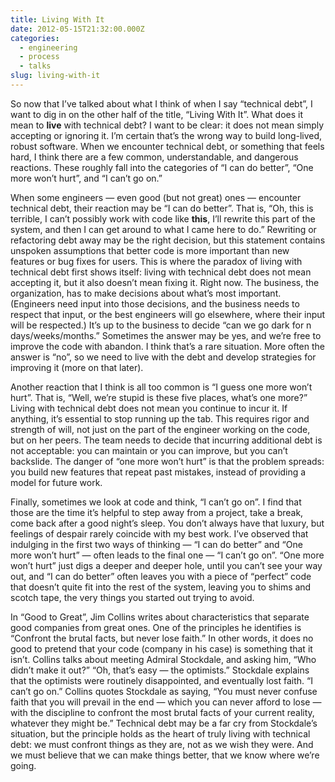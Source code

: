 ```yaml
---
title: Living With It
date: 2012-05-15T21:32:00.000Z
categories:
  - engineering
  - process
  - talks
slug: living-with-it
---
```

So now that I’ve talked about what I think of when I say “technical debt”, I
want to dig in on the other half of the title, “Living With It”. What does it
mean to **live** with technical debt? I want to be clear: it does not mean
simply accepting or ignoring it. I’m certain that’s the wrong way to build
long-lived, robust software. When we encounter technical debt, or something that
feels hard, I think there are a few common, understandable, and dangerous
reactions. These roughly fall into the categories of “I can do better”, “One
more won’t hurt”, and “I can’t go on.”

When some engineers — even good (but not great) ones — encounter technical debt,
their reaction may be “I can do better”. That is, “Oh, this is terrible, I can’t
possibly work with code like **this**, I’ll rewrite this part of the system, and
then I can get around to what I came here to do.” Rewriting or refactoring debt
away may be the right decision, but this statement contains unspoken assumptions
that better code is more important than new features or bug fixes for users.
This is where the paradox of living with technical debt first shows itself:
living with technical debt does not mean accepting it, but it also doesn’t mean
fixing it. Right now. The business, the organization, has to make decisions
about what’s most important. (Engineers need input into those decisions, and the
business needs to respect that input, or the best engineers will go elsewhere,
where their input will be respected.) It’s up to the business to decide “can we
go dark for n days/weeks/months.” Sometimes the answer may be yes, and we’re
free to improve the code with abandon. I think that’s a rare situation. More
often the answer is “no”, so we need to live with the debt and develop
strategies for improving it (more on that later).

Another reaction that I think is all too common is “I guess one more won’t
hurt”. That is, “Well, we’re stupid is these five places, what’s one more?”
Living with technical debt does not mean you continue to incur it. If anything,
it’s essential to stop running up the tab. This requires rigor and strength of
will, not just on the part of the engineer working on the code, but on her
peers. The team needs to decide that incurring additional debt is not
acceptable: you can maintain or you can improve, but you can’t backslide. The
danger of “one more won’t hurt” is that the problem spreads: you build new
features that repeat past mistakes, instead of providing a model for future
work.

Finally, sometimes we look at code and think, “I can’t go on”. I find that those
are the time it’s helpful to step away from a project, take a break, come back
after a good night’s sleep. You don’t always have that luxury, but feelings of
despair rarely coincide with my best work. I’ve observed that indulging in the
first two ways of thinking — “I can do better” and “One more won’t hurt” — often
leads to the final one — “I can’t go on”. “One more won’t hurt” just digs a
deeper and deeper hole, until you can’t see your way out, and “I can do better”
often leaves you with a piece of “perfect” code that doesn’t quite fit into the
rest of the system, leaving you to shims and scotch tape, the very things you
started out trying to avoid.

In “Good to Great”, Jim Collins writes about characteristics that separate good
companies from great ones. One of the principles he identifies is “Confront the
brutal facts, but never lose faith.” In other words, it does no good to pretend
that your code (company in his case) is something that it isn’t. Collins talks
about meeting Admiral Stockdale, and asking him, “Who didn’t make it out?” “Oh,
that’s easy — the optimists.” Stockdale explains that the optimists were
routinely disappointed, and eventually lost faith. “I can’t go on.” Collins
quotes Stockdale as saying, “You must never confuse faith that you will prevail
in the end — which you can never afford to lose — with the discipline to
confront the most brutal facts of your current reality, whatever they might be.”
Technical debt may be a far cry from Stockdale’s situation, but the principle
holds as the heart of truly living with technical debt: we must confront things
as they are, not as we wish they were. And we must believe that we can make
things better, that we know where we’re going.



